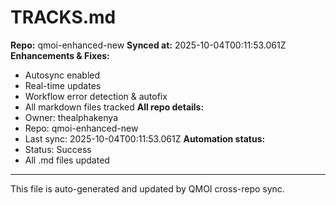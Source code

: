 # TRACKS.md

**Repo:** qmoi-enhanced-new
**Synced at:** 2025-10-04T00:11:53.061Z
**Enhancements & Fixes:**
- Autosync enabled
- Real-time updates
- Workflow error detection & autofix
- All markdown files tracked
**All repo details:**
- Owner: thealphakenya
- Repo: qmoi-enhanced-new
- Last sync: 2025-10-04T00:11:53.061Z
**Automation status:**
- Status: Success
- All .md files updated
---
This file is auto-generated and updated by QMOI cross-repo sync.
